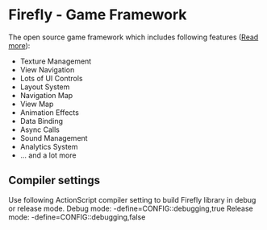 Firefly - Game Framework
================================================
The open source game framework which includes following features ([Read more](http://firefly.in4ray.com/features)):
* Texture Management
* View Navigation
* Lots of UI Controls
* Layout System
* Navigation Map
* View Map
* Animation Effects
* Data Binding
* Async Calls
* Sound Management
* Analytics System
* ... and a lot more

Compiler settings
-------------------
Use following ActionScript compiler setting to build Firefly library in debug or release mode.
Debug mode: -define=CONFIG::debugging,true
Release mode: -define=CONFIG::debugging,false
